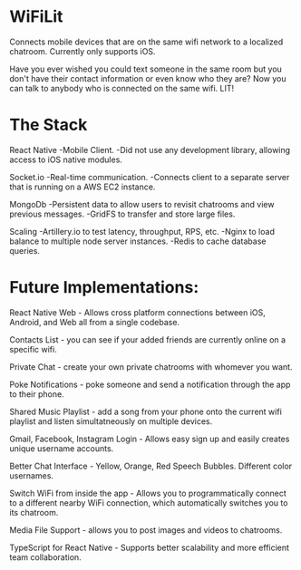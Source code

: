 # WiFiLit
Connects mobile devices that are on the same wifi network to a localized chatroom. Currently only supports iOS.

Have you ever wished you could text someone in the same room but you don't have their contact information or even know who they are? Now you can talk to anybody who is connected on the same wifi. LIT!

# The Stack

React Native
-Mobile Client.
-Did not use any development library, allowing access to iOS native modules.

Socket.io
-Real-time communication.
-Connects client to a separate server that is running on a AWS EC2 instance.

MongoDb
-Persistent data to allow users to revisit chatrooms and view previous messages.
-GridFS to transfer and store large files.

Scaling
-Artillery.io to test latency, throughput, RPS, etc.
-Nginx to load balance to multiple node server instances.
-Redis to cache database queries.

# Future Implementations:
React Native Web - Allows cross platform connections between iOS, Android, and Web all from a single codebase.

Contacts List - you can see if your added friends are currently online on a specific wifi.

Private Chat - create your own private chatrooms with whomever you want.

Poke Notifications - poke someone and send a notification through the app to their phone.

Shared Music Playlist - add a song from your phone onto the current wifi playlist and listen simultatneously on multiple devices.

Gmail, Facebook, Instagram Login - Allows easy sign up and easily creates unique username accounts.

Better Chat Interface - Yellow, Orange, Red Speech Bubbles. Different color usernames.

Switch WiFi from inside the app - Allows you to programmatically connect to a different nearby WiFi connection, which automatically switches you to its chatroom.

Media File Support - allows you to post images and videos to chatrooms.

TypeScript for React Native - Supports better scalability and more efficient team collaboration.